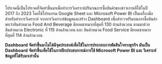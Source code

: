 โปรเจคนี้เป็นโปรเจคที่จัดทำขึ้นมาเพื่อทำการวิเคราะห์ปริมาณการซื้อสินค้าของชาวเกาหลีใต้ในปี 2017 ถึง 2023 
โดยใช้โปรแกรม Google Sheet และ Microsoft Power BI เป็นเครื่องมือสำหรับทำการวิเคราะห์
จากการวิเคราะห์ข้อมูลและสร้าง Dashboard เพื่อสำรวจปริมาณการซื้อสินค้าพบว่าสินค้าหมวด Food And Beverage มียอดขายมากที่สุดที่ 130 ล้านล้านวอน 
ตามมาด้วยสินค้าหมวด Electronic ที่ 115 ล้านล้านวอน และ สินค้าหมวด Food Service มียอดขายมากที่สุดที่ 114 ล้านล้านวอน

**Dashboard จัดทำขึ้นมาไม่ได้มีจุดประสงค์เพื่อใช้ในการประกอบการตัดสินใจทางธุรกิจ**
**มันเป็น Dashboard จัดทำขึ้นเพื่อใช้ในการฝึกประสบการณ์การใช้ Microsoft Power BI และ วิเคราะห์ข้อมูลที่ได้รับมาเท่านั้น**
